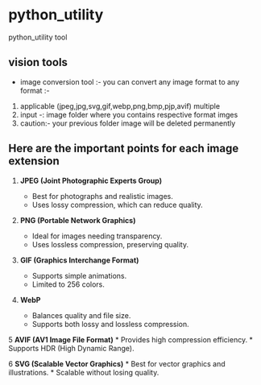 # python_utility
python_utility tool 

## vision tools
* image conversion tool :- you can convert any image format to any format :-
1.  applicable (jpeg,jpg,svg,gif,webp,png,bmp,pjp,avif) multiple
2.  input -: image folder where you contains respective  format imges
3.  caution:- your previous folder image will be deleted permanently

## Here are the important points for each image extension 

  1. **JPEG (Joint Photographic Experts Group)**

     * Best for photographs and realistic images.
     * Uses lossy compression, which can reduce quality.

  2. **PNG (Portable Network Graphics)**
     * Ideal for images needing transparency.
     * Uses lossless compression, preserving quality.

  3. **GIF (Graphics Interchange Format)**
     * Supports simple animations.
     * Limited to 256 colors.

  4. **WebP**
     * Balances quality and file size.
     * Supports both lossy and lossless compression.

  5  **AVIF (AV1 Image File Format)**
     * Provides high compression efficiency.
     * Supports HDR (High Dynamic Range).

  6 **SVG (Scalable Vector Graphics)**
     * Best for vector graphics and illustrations.
     * Scalable without losing quality.
